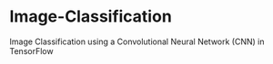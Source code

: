 # Image-Classification
Image Classification using a Convolutional Neural Network (CNN) in TensorFlow
